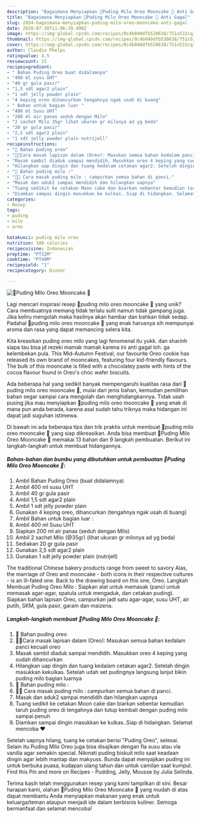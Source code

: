 ```yaml
---
description: "Bagaimana Menyiapkan 🥮Puding Milo Oreo Mooncake 🥮 Anti Gagal"
title: "Bagaimana Menyiapkan 🥮Puding Milo Oreo Mooncake 🥮 Anti Gagal"
slug: 2854-bagaimana-menyiapkan-puding-milo-oreo-mooncake-anti-gagal
date: 2020-07-30T11:06:39.996Z
image: https://img-global.cpcdn.com/recipes/0c4b040dfb520638/751x532cq70/🥮puding-milo-oreo-mooncake-🥮-foto-resep-utama.jpg
thumbnail: https://img-global.cpcdn.com/recipes/0c4b040dfb520638/751x532cq70/🥮puding-milo-oreo-mooncake-🥮-foto-resep-utama.jpg
cover: https://img-global.cpcdn.com/recipes/0c4b040dfb520638/751x532cq70/🥮puding-milo-oreo-mooncake-🥮-foto-resep-utama.jpg
author: Claudia Phelps
ratingvalue: 4.5
reviewcount: 15
recipeingredient:
- " Bahan Puding Oreo buat didalamnya"
- "400 ml susu UHT"
- "40 gr gula pasir"
- "1,5 sdt agar2 plain"
- "1 sdt jelly powder plain"
- "4 keping oreo dihancurkan tengahnya ngak usah di buang"
- " Bahan untuk bagian luar "
- "400 ml Susu UHT"
- "200 ml air panas seduh dengan Milo"
- "2 sachet Milo 35gr lihat ukuran gr milonya ad yg beda"
- "20 gr gula pasir"
- "2,5 sdt agar2 plain"
- "1 sdt jelly powder plain nutrijell"
recipeinstructions:
- "🥮 Bahan puding oreo"
- "👩‍🍳Cara masak lapisan dalam (Oreo): Masukan semua bahan kedalam panci kecuali oreo"
- "Masak sambil diaduk sampai mendidih. Masukkan oreo 4 keping yang sudah dihancurkan"
- "Hilangkan uap dingin dan tuang kedalam cetakan agar2. Setelah dingin masukkan kekulkas. Setelah udah set pudingnya langsung lanjut bikin puding milo bagian luarnya"
- "🥮 Bahan puding milo :"
- "👩‍🍳 Cara masak puding milo : campurkan semua bahan di panci."
- "Masak dan aduk2 sampai mendidih dan hilangkan uapnya"
- "Tuang sedikit ke cetakan Moon cake dan biarkan sebentar kemudian taruh puding oreo di tengahnya dan tutup kembali dengan puding milo sampai penuh"
- "Diamkan sampai dingin masukkan ke kulkas..Siap di hidangkan. Selamat mencoba ❤"
categories:
- Resep
tags:
- puding
- milo
- oreo

katakunci: puding milo oreo 
nutrition: 109 calories
recipecuisine: Indonesian
preptime: "PT32M"
cooktime: "PT49M"
recipeyield: "1"
recipecategory: Dinner

---
```



![🥮Puding Milo Oreo Mooncake 🥮](https://img-global.cpcdn.com/recipes/0c4b040dfb520638/751x532cq70/🥮puding-milo-oreo-mooncake-🥮-foto-resep-utama.jpg)

Lagi mencari inspirasi resep 🥮puding milo oreo mooncake 🥮 yang unik? Cara membuatnya memang tidak terlalu sulit namun tidak gampang juga. Jika keliru mengolah maka hasilnya akan hambar dan bahkan tidak sedap. Padahal 🥮puding milo oreo mooncake 🥮 yang enak harusnya sih mempunyai aroma dan rasa yang dapat memancing selera kita.

Kita kreasikan puding oreo milo yang lagi fenomenal itu yukk. dan sharinh siapa tau bisa jd rezeki mamak mamak karena ini anti gagal loh. ga kelembekan pula. This Mid-Autumn Festival, our favourite Oreo cookie has released its own brand of mooncakes, featuring four kid-friendly flavours. The bulk of this mooncake is filled with a chocolatey paste with hints of the cocoa flavour found in Oreo&#39;s choc wafer biscuits.

Ada beberapa hal yang sedikit banyak mempengaruhi kualitas rasa dari 🥮puding milo oreo mooncake 🥮, mulai dari jenis bahan, kemudian pemilihan bahan segar sampai cara mengolah dan menghidangkannya. Tidak usah pusing jika mau menyiapkan 🥮puding milo oreo mooncake 🥮 yang enak di mana pun anda berada, karena asal sudah tahu triknya maka hidangan ini dapat jadi suguhan istimewa.


Di bawah ini ada beberapa tips dan trik praktis untuk membuat 🥮puding milo oreo mooncake 🥮 yang siap dikreasikan. Anda bisa membuat 🥮Puding Milo Oreo Mooncake 🥮 memakai 13 bahan dan 9 langkah pembuatan. Berikut ini langkah-langkah untuk membuat hidangannya.

<!--inarticleads1-->

##### Bahan-bahan dan bumbu yang dibutuhkan untuk pembuatan 🥮Puding Milo Oreo Mooncake 🥮:

1. Ambil  Bahan Puding Oreo (buat didalamnya)
1. Ambil 400 ml susu UHT
1. Ambil 40 gr gula pasir
1. Ambil 1,5 sdt agar2 plain
1. Ambil 1 sdt jelly powder plain
1. Gunakan 4 keping oreo, dihancurkan (tengahnya ngak usah di buang)
1. Ambil  Bahan untuk bagian luar :
1. Ambil 400 ml Susu UHT
1. Siapkan 200 ml air panas (seduh dengan Milo)
1. Ambil 2 sachet Milo (@35gr) (lihat ukuran gr milonya ad yg beda)
1. Sediakan 20 gr gula pasir
1. Gunakan 2,5 sdt agar2 plain
1. Gunakan 1 sdt jelly powder plain (nutrijell)


The traditional Chinese bakery products range from sweet to savory Alas, the marriage of Oreo and mooncake - both icons in their respective cultures - is an ill-fated one. Back to the drawing board on this one, Oreo. Langkah Membuat Puding Oreo Milo : Siapkan alat untuk memasak (panci untuk memasak agar-agar, spatula untuk mengaduk, dan cetakan puding). Siapkan bahan lapisan Oreo, campurkan jadi satu agar-agar, susu UHT, air putih, SKM, gula pasir, garam dan maizena. 

<!--inarticleads2-->

##### Langkah-langkah membuat 🥮Puding Milo Oreo Mooncake 🥮:

1. 🥮 Bahan puding oreo
1. 👩‍🍳Cara masak lapisan dalam (Oreo): Masukan semua bahan kedalam panci kecuali oreo
1. Masak sambil diaduk sampai mendidih. Masukkan oreo 4 keping yang sudah dihancurkan
1. Hilangkan uap dingin dan tuang kedalam cetakan agar2. Setelah dingin masukkan kekulkas. Setelah udah set pudingnya langsung lanjut bikin puding milo bagian luarnya
1. 🥮 Bahan puding milo :
1. 👩‍🍳 Cara masak puding milo : campurkan semua bahan di panci.
1. Masak dan aduk2 sampai mendidih dan hilangkan uapnya
1. Tuang sedikit ke cetakan Moon cake dan biarkan sebentar kemudian taruh puding oreo di tengahnya dan tutup kembali dengan puding milo sampai penuh
1. Diamkan sampai dingin masukkan ke kulkas..Siap di hidangkan. Selamat mencoba ❤


Setelah uapnya hilang, tuang ke cetakan berisi &#34;Puding Oreo&#34;, selesai. Selain itu Puding Milo Oreo juga bisa disajikan dengan fla susu atau vla vanilla agar semakin special. Nikmati puding biskuit milo saat keadaan dingin agar lebih mantap dan makyuss. Bunda dapat menyajikan puding ini untuk berbuka puasa, kudapan ulang tahun dan untuk camilan saat kumpul. Find this Pin and more on Recipes - Pudding, Jelly, Mousse by Julia Selinda. 

Terima kasih telah menggunakan resep yang kami tampilkan di sini. Besar harapan kami, olahan 🥮Puding Milo Oreo Mooncake 🥮 yang mudah di atas dapat membantu Anda menyiapkan makanan yang enak untuk keluarga/teman ataupun menjadi ide dalam berbisnis kuliner. Semoga bermanfaat dan selamat mencoba!

